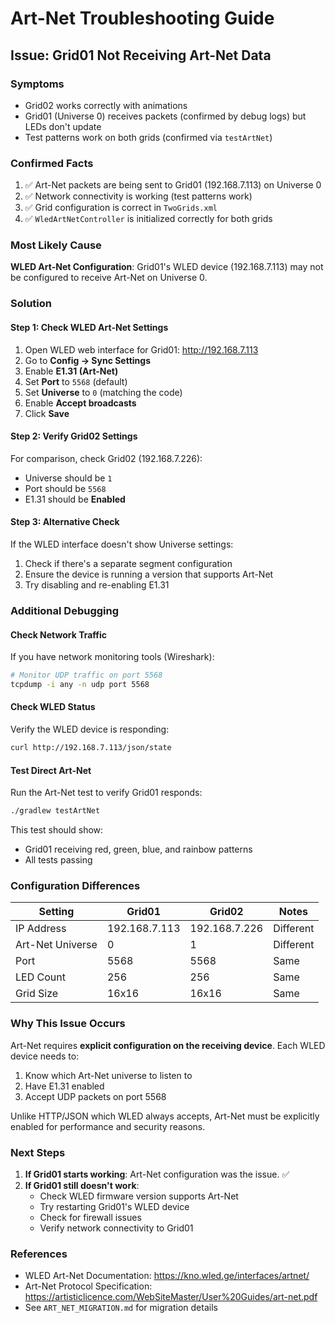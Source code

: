 # Art-Net Troubleshooting Guide

## Issue: Grid01 Not Receiving Art-Net Data

### Symptoms
- Grid02 works correctly with animations
- Grid01 (Universe 0) receives packets (confirmed by debug logs) but LEDs don't update
- Test patterns work on both grids (confirmed via `testArtNet`)

### Confirmed Facts
1. ✅ Art-Net packets are being sent to Grid01 (192.168.7.113) on Universe 0
2. ✅ Network connectivity is working (test patterns work)
3. ✅ Grid configuration is correct in `TwoGrids.xml`
4. ✅ `WledArtNetController` is initialized correctly for both grids

### Most Likely Cause
**WLED Art-Net Configuration**: Grid01's WLED device (192.168.7.113) may not be configured to receive Art-Net on Universe 0.

### Solution

#### Step 1: Check WLED Art-Net Settings
1. Open WLED web interface for Grid01: http://192.168.7.113
2. Go to **Config → Sync Settings**
3. Enable **E1.31 (Art-Net)**
4. Set **Port** to `5568` (default)
5. Set **Universe** to `0` (matching the code)
6. Enable **Accept broadcasts**
7. Click **Save**

#### Step 2: Verify Grid02 Settings
For comparison, check Grid02 (192.168.7.226):
- Universe should be `1`
- Port should be `5568`
- E1.31 should be **Enabled**

#### Step 3: Alternative Check
If the WLED interface doesn't show Universe settings:
1. Check if there's a separate segment configuration
2. Ensure the device is running a version that supports Art-Net
3. Try disabling and re-enabling E1.31

### Additional Debugging

#### Check Network Traffic
If you have network monitoring tools (Wireshark):
```bash
# Monitor UDP traffic on port 5568
tcpdump -i any -n udp port 5568
```

#### Check WLED Status
Verify the WLED device is responding:
```bash
curl http://192.168.7.113/json/state
```

#### Test Direct Art-Net
Run the Art-Net test to verify Grid01 responds:
```bash
./gradlew testArtNet
```

This test should show:
- Grid01 receiving red, green, blue, and rainbow patterns
- All tests passing

### Configuration Differences

| Setting | Grid01 | Grid02 | Notes |
|---------|--------|--------|-------|
| IP Address | 192.168.7.113 | 192.168.7.226 | Different |
| Art-Net Universe | 0 | 1 | Different |
| Port | 5568 | 5568 | Same |
| LED Count | 256 | 256 | Same |
| Grid Size | 16x16 | 16x16 | Same |

### Why This Issue Occurs

Art-Net requires **explicit configuration on the receiving device**. Each WLED device needs to:
1. Know which Art-Net universe to listen to
2. Have E1.31 enabled
3. Accept UDP packets on port 5568

Unlike HTTP/JSON which WLED always accepts, Art-Net must be explicitly enabled for performance and security reasons.

### Next Steps

1. **If Grid01 starts working**: Art-Net configuration was the issue. ✅
2. **If Grid01 still doesn't work**: 
   - Check WLED firmware version supports Art-Net
   - Try restarting Grid01's WLED device
   - Check for firewall issues
   - Verify network connectivity to Grid01

### References

- WLED Art-Net Documentation: https://kno.wled.ge/interfaces/artnet/
- Art-Net Protocol Specification: https://artisticlicence.com/WebSiteMaster/User%20Guides/art-net.pdf
- See `ART_NET_MIGRATION.md` for migration details
